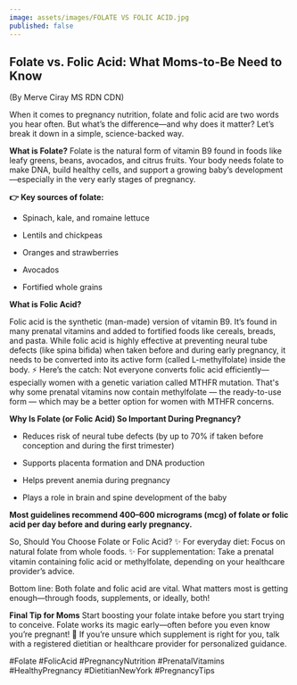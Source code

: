 ```yaml
---
image: assets/images/FOLATE VS FOLIC ACID.jpg
published: false
---
```


## Folate vs. Folic Acid: What Moms-to-Be Need to Know
(By Merve Ciray MS RDN CDN)


When it comes to pregnancy nutrition, folate and folic acid are two words you hear often. But what’s the difference—and why does it matter? Let’s break it down in a simple, science-backed way.

**What is Folate?**
Folate is the natural form of vitamin B9 found in foods like leafy greens, beans, avocados, and citrus fruits.
Your body needs folate to make DNA, build healthy cells, and support a growing baby’s development—especially in the very early stages of pregnancy.

**👉 Key sources of folate:**

- Spinach, kale, and romaine lettuce

- Lentils and chickpeas

- Oranges and strawberries

- Avocados

- Fortified whole grains



**What is Folic Acid?**

Folic acid is the synthetic (man-made) version of vitamin B9. It’s found in many prenatal vitamins and added to fortified foods like cereals, breads, and pasta.
While folic acid is highly effective at preventing neural tube defects (like spina bifida) when taken before and during early pregnancy, it needs to be converted into its active form (called L-methylfolate) inside the body.
⚡ Here’s the catch: Not everyone converts folic acid efficiently—especially women with a genetic variation called MTHFR mutation. That's why some prenatal vitamins now contain methylfolate — the ready-to-use form — which may be a better option for women with MTHFR concerns.


**Why Is Folate (or Folic Acid) So Important During Pregnancy?**

- Reduces risk of neural tube defects (by up to 70% if taken before conception and during the first trimester)

- Supports placenta formation and DNA production

- Helps prevent anemia during pregnancy

- Plays a role in brain and spine development of the baby


**Most guidelines recommend 400–600 micrograms (mcg) of folate or folic acid per day before and during early pregnancy.**


So, Should You Choose Folate or Folic Acid?
✨ For everyday diet: Focus on natural folate from whole foods.
✨ For supplementation: Take a prenatal vitamin containing folic acid or methylfolate, depending on your healthcare provider’s advice.

Bottom line: Both folate and folic acid are vital. What matters most is getting enough—through foods, supplements, or ideally, both!

**Final Tip for Moms**
Start boosting your folate intake before you start trying to conceive.
Folate works its magic early—often before you even know you’re pregnant! 🌸
If you’re unsure which supplement is right for you, talk with a registered dietitian or healthcare provider for personalized guidance.

#Folate #FolicAcid #PregnancyNutrition #PrenatalVitamins #HealthyPregnancy #DietitianNewYork #PregnancyTips
